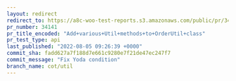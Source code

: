 ```yaml
---
layout: redirect
redirect_to: https://a8c-woo-test-reports.s3.amazonaws.com/public/pr/34141/api/index.html
pr_number: 34141
pr_title_encoded: "Add+various+Util+methods+to+OrderUtil+class"
pr_test_type: api
last_published: "2022-08-05 09:26:39 +0000"
commit_sha: fadd627a7f188d7e661c9280e7f21de47ec247f7
commit_message: "Fix Yoda condition"
branch_name: cot/util
---
```

